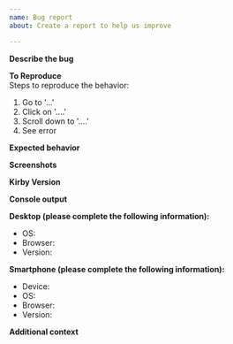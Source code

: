 ```yaml
---
name: Bug report
about: Create a report to help us improve

---
```


**Describe the bug**  
<!-- A clear and concise description of what the bug is. -->

**To Reproduce**  
Steps to reproduce the behavior:
1. Go to '...'
2. Click on '....'
3. Scroll down to '....'
4. See error

**Expected behavior**  
<!-- A clear and concise description of what you expected to happen. -->

**Screenshots**  
<!-- If applicable, add screenshots to help explain your problem. -->

**Kirby Version**  
<!-- Add the Kirby version you are using. You can find the version number in `kirby/composer.json` or in the settings view of the Panel. -->

**Console output**  
<!-- If you are working with the Panel, please check the browser console for errors and send the output. -->

**Desktop (please complete the following information):**  
 - OS: <!-- e.g. macOS -->
 - Browser: <!-- e.g. Chrome, Safari -->
 - Version: <!-- e.g. 22 -->

**Smartphone (please complete the following information):**  
 - Device: <!-- e.g. iPhone 11 -->
 - OS: <!-- e.g. iOS 13.3 -->
 - Browser: <!-- e.g. stock browser, Safari -->
 - Version: <!-- e.g. 22 -->

**Additional context**  
<!-- Add any other context about the problem here. -->

